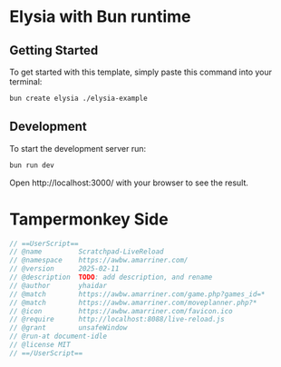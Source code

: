 # Elysia with Bun runtime

## Getting Started
To get started with this template, simply paste this command into your terminal:
```bash
bun create elysia ./elysia-example
```

## Development
To start the development server run:
```bash
bun run dev
```

Open http://localhost:3000/ with your browser to see the result.


# Tampermonkey Side

```js
// ==UserScript==
// @name         Scratchpad-LiveReload
// @namespace    https://awbw.amarriner.com/
// @version      2025-02-11
// @description  TODO: add description, and rename
// @author       yhaidar
// @match        https://awbw.amarriner.com/game.php?games_id=*
// @match        https://awbw.amarriner.com/moveplanner.php?*
// @icon         https://awbw.amarriner.com/favicon.ico
// @require      http://localhost:8088/live-reload.js
// @grant        unsafeWindow
// @run-at document-idle
// @license MIT
// ==/UserScript==
```